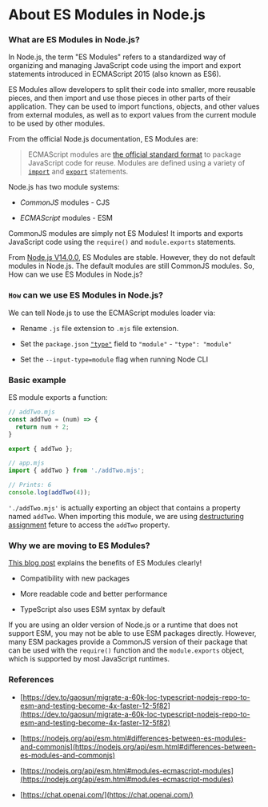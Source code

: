 # About ES Modules in Node.js

### What are ES Modules in Node.js?

In Node.js, the term "ES Modules" refers to a standardized way of organizing and managing JavaScript code using the import and export statements introduced in ECMAScript 2015 (also known as ES6).

ES Modules allow developers to split their code into smaller, more reusable pieces, and then import and use those pieces in other parts of their application. They can be used to import functions, objects, and other values from external modules, as well as to export values from the current module to be used by other modules.

From the official Node.js documentation, ES Modules are:

> ECMAScript modules are [the official standard format](https://tc39.github.io/ecma262/#sec-modules) to package JavaScript code for reuse. Modules are defined using a variety of [`import`](https://developer.mozilla.org/en-US/docs/Web/JavaScript/Reference/Statements/import) and [`export`](https://developer.mozilla.org/en-US/docs/Web/JavaScript/Reference/Statements/export) statements.

Node.js has two module systems:

* *CommonJS* modules - CJS
    
* *ECMAScript* modules - ESM
    

CommonJS modules are simply not ES Modules! It imports and exports JavaScript code using the `require()` and `module.exports` statements.

From [Node.js V14.0.0](https://github.com/nodejs/node/blob/main/doc/changelogs/CHANGELOG_V14.md#14.0.0), ES Modules are stable. However, they do not default modules in Node.js. The default modules are still CommonJS modules. So, How can we use ES Modules in Node.js?

### `How` can we use ES Modules in Node.js?

We can tell Node.js to use the ECMAScript modules loader via:

* Rename `.js` file extension to `.mjs` file extension.
    
* Set the `package.json` [`"type"`](https://nodejs.org/api/packages.html#type) field to `"module"` - `"type": "module"`
    
* Set the `--input-type=module` flag when running Node CLI
    

### Basic example

ES module exports a function:

```javascript
// addTwo.mjs
const addTwo = (num) => {
  return num + 2;
}

export { addTwo };
```

```js
// app.mjs
import { addTwo } from './addTwo.mjs';

// Prints: 6
console.log(addTwo(4));
```

`'./addTwo.mjs'` is actually exporting an object that contains a property named `addTwo`. When importing this module, we are using [destructuring assignment](https://developer.mozilla.org/en-US/docs/Web/JavaScript/Reference/Operators/Destructuring_assignment) feture to access the `addTwo` property.

### Why we are moving to ES Modules?

[This blog post](https://dev.to/gaosun/migrate-a-60k-loc-typescript-nodejs-repo-to-esm-and-testing-become-4x-faster-12-5f82) explains the benefits of ES Modules clearly!

* Compatibility with new packages
    
* More readable code and better performance
    
* TypeScript also uses ESM syntax by default
    

If you are using an older version of Node.js or a runtime that does not support ESM, you may not be able to use ESM packages directly. However, many ESM packages provide a CommonJS version of their package that can be used with the `require()` function and the `module.exports` object, which is supported by most JavaScript runtimes.

### References

* [https://dev.to/gaosun/migrate-a-60k-loc-typescript-nodejs-repo-to-esm-and-testing-become-4x-faster-12-5f82](https://dev.to/gaosun/migrate-a-60k-loc-typescript-nodejs-repo-to-esm-and-testing-become-4x-faster-12-5f82)
    
* [https://nodejs.org/api/esm.html#differences-between-es-modules-and-commonjs](https://nodejs.org/api/esm.html#differences-between-es-modules-and-commonjs)
    
* [https://nodejs.org/api/esm.html#modules-ecmascript-modules](https://nodejs.org/api/esm.html#modules-ecmascript-modules)
    
* [https://chat.openai.com/](https://chat.openai.com/)